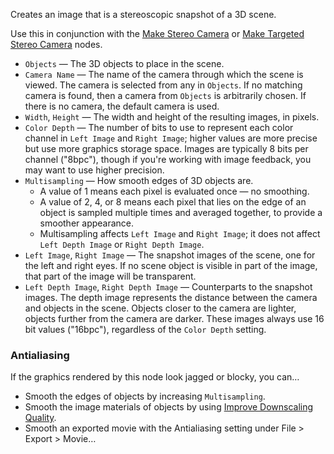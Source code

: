 Creates an image that is a stereoscopic snapshot of a 3D scene.

Use this in conjunction with the [Make Stereo Camera](vuo-node://vuo.scene.make.camera.stereo) or [Make Targeted Stereo Camera](vuo-node://vuo.scene.make.camera.stereo.target) nodes.

   - `Objects` — The 3D objects to place in the scene.
   - `Camera Name` — The name of the camera through which the scene is viewed. The camera is selected from any in `Objects`. If no matching camera is found, then a camera from `Objects` is arbitrarily chosen. If there is no camera, the default camera is used.
   - `Width`, `Height` — The width and height of the resulting images, in pixels.
   - `Color Depth` — The number of bits to use to represent each color channel in `Left Image` and `Right Image`; higher values are more precise but use more graphics storage space.  Images are typically 8 bits per channel ("8bpc"), though if you're working with image feedback, you may want to use higher precision.
   - `Multisampling` — How smooth edges of 3D objects are.
      - A value of 1 means each pixel is evaluated once — no smoothing.
      - A value of 2, 4, or 8 means each pixel that lies on the edge of an object is sampled multiple times and averaged together, to provide a smoother appearance.
      - Multisampling affects `Left Image` and `Right Image`; it does not affect `Left Depth Image` or `Right Depth Image`.
   - `Left Image`, `Right Image` — The snapshot images of the scene, one for the left and right eyes. If no scene object is visible in part of the image, that part of the image will be transparent.
   - `Left Depth Image`, `Right Depth Image` — Counterparts to the snapshot images. The depth image represents the distance between the camera and objects in the scene. Objects closer to the camera are lighter, objects further from the camera are darker.  These images always use 16 bit values ("16bpc"), regardless of the `Color Depth` setting.

### Antialiasing

If the graphics rendered by this node look jagged or blocky, you can…

   - Smooth the edges of objects by increasing `Multisampling`.
   - Smooth the image materials of objects by using [Improve Downscaling Quality](vuo-node://vuo.image.mipmap).
   - Smooth an exported movie with the Antialiasing setting under File > Export > Movie…
